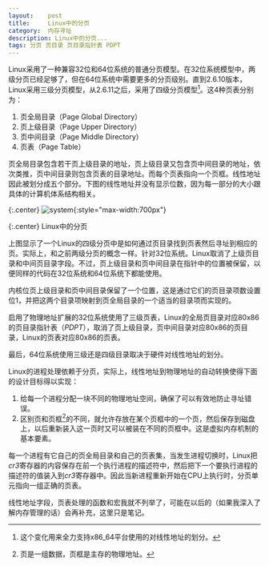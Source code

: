 ```yaml
---
layout:    post
title:     Linux中的分页
category:  内存寻址
description: Linux中的分页...
tags: 分页 页目录 页目录指针表 PDPT
---
```

Linux采用了一种兼容32位和64位系统的普通分页模型。在32位系统模型中，两级分页已经足够了，但在64位系统中需要更多的分页级别。直到2.6.10版本，Linux采用三级分页模型，从2.6.11之后，采用了四级分页模型[^1]。这4种页表分别为：

1. 页全局目录（Page Global Directory）
2. 页上级目录（Page Upper Directory）
3. 页中间目录（Page Middle Directory）
4. 页表（Page Table）

页全局目录包含若干页上级目录的地址，页上级目录又包含页中间目录的地址，依次类推，页中间目录则包含页表的目录地址。而每个页表指向一个页框。线性地址因此被划分成五个部分。下图的线性地址并没有显示位数，因为每一部分的大小跟具体的计算机体系结构相关。

{:.center}
![system](/blog/images/linux-paging.png){:style="max-width:700px"}

{:.center}
Linux中的分页

上图显示了一个Linux的四级分页中是如何通过页目录找到页表然后寻址到相应的页。实际上，和之前两级分页的概念一样。针对32位系统。Linux取消了上级页目录和中间页目录字段。不过，页上级目录和页中间目录在指针中的位置被保留，以便同样的代码在32位系统和64位系统下都能使用。

内核位页上级目录和页中间目录保留了一个位置，这是通过它们的页目录项数设置位1，并把这两个目录项映射到页全局目录的一个适当的目录项而实现的。

启用了物理地址扩展的32位系统使用了三级页表，Linux的全局页目录对应80x86的页目录指针表（*PDPT*），取消了页上级目录，页中间目录对应80x86的页目录，Linux的页表对应80x86的页表。

最后，64位系统使用三级还是四级目录取决于硬件对线性地址的划分。

Linux的进程处理依赖于分页，实际上，线性地址到物理地址的自动转换使得下面的设计目标得以实现：

1. 给每一个进程分配一块不同的物理地址空间，确保了可以有效地防止寻址错误。
2. 区别页和页框[^page]的不同，就允许存放在某个页框中的一个页，然后保存到磁盘上，以后重新装入这一页时又可以被装在不同的页框中。这是虚拟内存机制的基本要素。

[^1]: 这个变化用来全力支持x86_64平台使用的对线性地址的划分。

每一个进程有它自己的页全局目录和自己的页表集，当发生进程切换时，Linux把*cr3*寄存器的内容保存在前一个执行进程的描述符中，然后把下一个要执行进程的描述符的值装入到*cr3*寄存器中。因此当新进程重新开始在CPU上执行时，分页单元指向一组正确的页表。

[^page]: 页是一组数据，页框是主存的物理地址。

线性地址字段，页表处理的函数和宏我就不列举了，可能在以后的（如果我深入了解内存管理的话）会再补充，这里只是笔记。